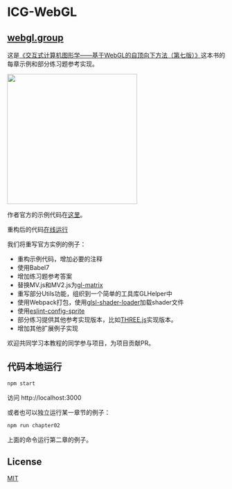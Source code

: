 # ICG-WebGL

## [webgl.group](https://webgl.group/)

这是[《交互式计算机图形学——基于WebGL的自顶向下方法（第七版）》](https://book.douban.com/subject/26916420/)这本书的每章示例和部分练习题参考实现。

<img src="https://p5.ssl.qhimg.com/t01c52e0b46066ec4f8.jpg" width="300px">

作者官方的示例代码在[这里](https://github.com/esangel/WebGL)。

重构后的代码[在线运行](https://webgl.group/)

我们将重写官方实例的例子：

- 重构示例代码，增加必要的注释
- 使用Babel7
- 增加练习题参考答案
- 替换MV.js和MV2.js为[gl-matrix](https://github.com/toji/gl-matrix)
- 重写部分Utils功能，组织到一个简单的工具库GLHelper中
- 使用Webpack打包，使用[glsl-shader-loader](https://github.com/migalooo/glsl-shader-loader)加载shader文件
- 使用[eslint-config-sprite](https://github.com/spritejs/eslint-config-sprite)
- 部分练习提供其他参考实现版本，比如[THREE.js](https://github.com/mrdoob/three.js)实现版本。
- 增加其他扩展例子实现

欢迎共同学习本教程的同学参与项目，为项目贡献PR。

## 代码本地运行

```bash
npm start
```

访问 http://localhost:3000

或者也可以独立运行某一章节的例子：

```bash
npm run chapter02
```

上面的命令运行第二章的例子。

## License

[MIT](LICENSE)
